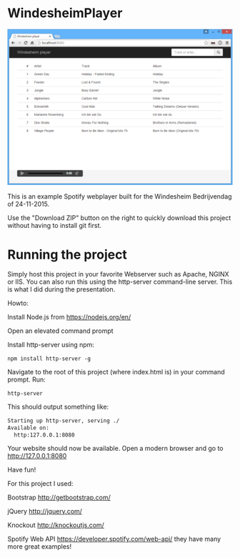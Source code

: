 # WindesheimPlayer

![](https://github.com/HerrKauwer/WindesheimPlayer/raw/master/screenshot.png)

This is an example Spotify webplayer built for the Windesheim Bedrijvendag of 24-11-2015.

Use the "Download ZIP" button on the right to quickly download this project without having to install git first.

# Running the project
Simply host this project in your favorite Webserver such as Apache, NGINX or IIS. You can also run this using the http-server command-line server. This is what I did during the presentation.

Howto:

Install Node.js from https://nodejs.org/en/

Open an elevated command prompt

Install http-server using npm:

    npm install http-server -g
	 
Navigate to the root of this project (where index.html is) in your command prompt. Run:

    http-server
	
This should output something like:

    Starting up http-server, serving ./
    Available on:
      http:127.0.0.1:8080
	
Your website should now be available. Open a modern browser and go to http://127.0.0.1:8080

Have fun!

For this project I used:

Bootstrap http://getbootstrap.com/

jQuery http://jquery.com/

Knockout http://knockoutjs.com/

Spotify Web API https://developer.spotify.com/web-api/ they have many more great examples!